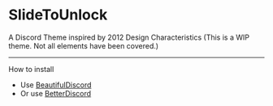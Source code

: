 # SlideToUnlock
A Discord Theme inspired by 2012 Design Characteristics (This is a WIP theme. Not all elements have been covered.)

___

How to install
  * Use [BeautifulDiscord](https://github.com/leovoel/BeautifulDiscord)
  * Or use [BetterDiscord](https://github.com/rauenzi/BetterDiscordApp/releases)
